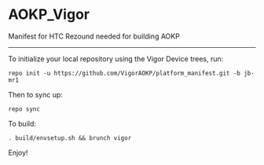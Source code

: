 AOKP_Vigor
==========

Manifest for HTC Rezound needed for building AOKP
***
To initialize your local repository using the Vigor Device trees, run:

    repo init -u https://github.com/VigorAOKP/platform_manifest.git -b jb-mr1

Then to sync up:

    repo sync

To build:

    . build/envsetup.sh && brunch vigor

Enjoy!
